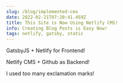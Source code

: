 ```yaml
---
slug: /blog/implemented-cms
date: 2022-02-21T07:20:41.459Z
title: This Site is Now Using Netlify CMS!
info: Creating Blog Posts is Easy Now!
tags: netlify, gatsby, static
---
```

GatsbyJS + Netlify for Frontend!

Netlify CMS + Github as Backend!

I used too many exclamation marks!